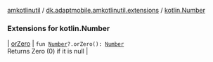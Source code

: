 [amkotlinutil](../../index.md) / [dk.adaptmobile.amkotlinutil.extensions](../index.md) / [kotlin.Number](index.md)

### Extensions for kotlin.Number

| [orZero](or-zero.md) | `fun `[`Number`](https://kotlinlang.org/api/latest/jvm/stdlib/kotlin/-number/index.html)`?.orZero(): `[`Number`](https://kotlinlang.org/api/latest/jvm/stdlib/kotlin/-number/index.html)<br>Returns Zero (0) if it is null |

